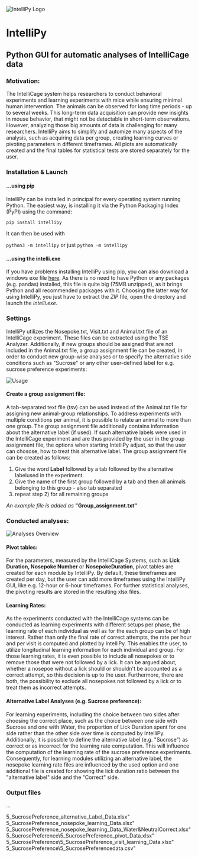 ![IntelliPy Logo](https://user-images.githubusercontent.com/50486014/99252712-ad2d9c00-280f-11eb-994f-3149271e3e18.png)
# IntelliPy
## Python GUI for automatic analyses of IntelliCage data

### Motivation:

The IntelliCage system helps researchers to conduct behavioral experiments and learning experiments with mice while ensuring minimal human intervention. The animals can be observed for long time periods - up to several weeks. This long-term data acquisition can provide new insights in mouse behavior, that might not be detectable in short-term observations.
However, analyzing those big amounts of data is challenging for many researchers. 
IntelliPy aims to simplify and automize many aspects of the analysis, such as acquiring data per group, creating learning curves or pivoting parameters in different timeframes. All plots are automatically created and the final tables for statistical tests are stored separately for the user.

### Installation & Launch

#### ...using pip
IntelliPy can be installed in principal for every operating system running Python. The easiest way, is installing it via the Python Packaging Index (PyPI) using the command:

```pip install intellipy```

It can then be used with

```python3 -m intellipy``` or just ```python -m intellipy```

#### ...using the intelli.exe
If you have problems installing IntelliPy using pip, you can also download a windows exe file [here](https://seafile.rlp.net/repo/e0e11fef-b403-428a-bfcd-4fd58983f889/3d1f4cbec020c290e9c7d26244669f798e20c33b/download/?file_name=intellipy.zip&p=%2Fintellipy.zip). As there is no need to have Python or any packages (e.g. pandas) installed, this file is quite big (75MB unzipped), as it brings Python and all recommended packages with it.
Choosing the latter way for using IntelliPy, you just have to extract the *ZIP* file, open the directory and launch the *intelli.exe*.

### Settings

IntelliPy utilizes the Nosepoke.txt, Visit.txt and Animal.txt file of an IntelliCage experiment. These files can be extracted using the TSE Analyzer. Additionally, if new groups should be assigned that are not included in the Animal.txt file, a group assignment file can be created, in order to conduct new group-wise analyses or to specify the alternative side conditions such as "Sucrose" or any other user-defined label for e.g. sucrose preference experiments:

![Usage](https://user-images.githubusercontent.com/50486014/112329058-243fd900-8cb7-11eb-990a-d3e3e2f42795.png)

#### Create a group assignment file:
A tab-separated text file (tsv) can be used instead of the Animal.txt file for assigning new animal-group relationships. To address experiments with multiple conditions per animal, it is possible to relate an animal to more than one group. The group assignment file additionally contains information about the alternative label (if used). If such alternative labels were used in the IntelliCage experiment and are thus provided by the user in the group assignment file, the options when starting IntelliPy adjust, so that the user can chosose, how to treat this alternative label. The group assignment file can be created as follows:

1)  Give the word **Label** followed by a tab followed by the alternative labelused in the experiment.
2)  Give the name of the first group followed by a tab and then all animals belonging to this group - also tab separated
3)  repeat step 2) for all remaining groups

*An example file is added as* **"Group_assignment.txt"**

### Conducted analyses:

![Analyses Overview](https://user-images.githubusercontent.com/50486014/99260101-3dbda980-281b-11eb-8760-6252db54acd3.png)

#### Pivot tables:
For the parameters, measured by the IntelliCage Systems, such as **Lick Duration, Nosepoke Number** or **NosepokeDuration**, pivot tables are created for each module by IntelliPy. By default, these timeframes are created per day, but the user can add more timeframes using the IntelliPy GUI, like e.g. 12-hour or 6-hour timeframes. For further statistical analyses, the pivoting results are stored in the resulting xlsx files.

#### Learning Rates:
As the experiments conducted with the IntelliCage systems can be conducted as learning experiments with different setups per phase, the learning rate of each individual as well as for the each group can be of high interest. Rather than only the final rate of correct attempts, the rate per hour and per visit is computed and plotted by IntelliPy. This enables the user, to utilize longitudinal learning information for each individual and group.
For those learning rates, it is even possible to include all nosepokes or to remove those that were not followed by a lick. It can be argued about, whether a nosepoe without a lick should or shouldn't be accounted as a correct attempt, so this decision is up to the user. Furthermore, there are both, the possibility to exclude all nosepokes not followed by a lick or to treat them as incorrect attempts.

#### Alternative Label Analyses (e.g. Sucrose preference):
For learning experiments, including the choice between two sides after choosing the correct place, such as the choice between one side with Sucrose and one with Water, the proportion of Lick Duration spent for one side rather than the other side over time is computed by IntelliPy. Additionally, it is possible to define the alternative label (e.g. "Sucrose") as correct or as incorrect for the learning rate computation. This will influence the computation of the learning rate of the sucrose preference experiments. Consequently, for learning modules utilizing an alternative label, the nosepoke learning rate files are influenced by the used option and one additional file is created for showing the lick duration ratio between the "alternative label" side and the "Correct" side.

### Output files
...

5_SucrosePreference_alternative_Label_Data.xlsx"
5_SucrosePreference_nosepoke_learning_Data.xlsx"
5_SucrosePreference_nosepoke_learning_Data_Water&NeutralCorrect.xlsx"
5_SucrosePreference\5_SucrosePreference_pivot_Data.xlsx"
5_SucrosePreference\5_SucrosePreference_visit_learning_Data.xlsx"
5_SucrosePreference\5_SucrosePreferencedata.csv"
